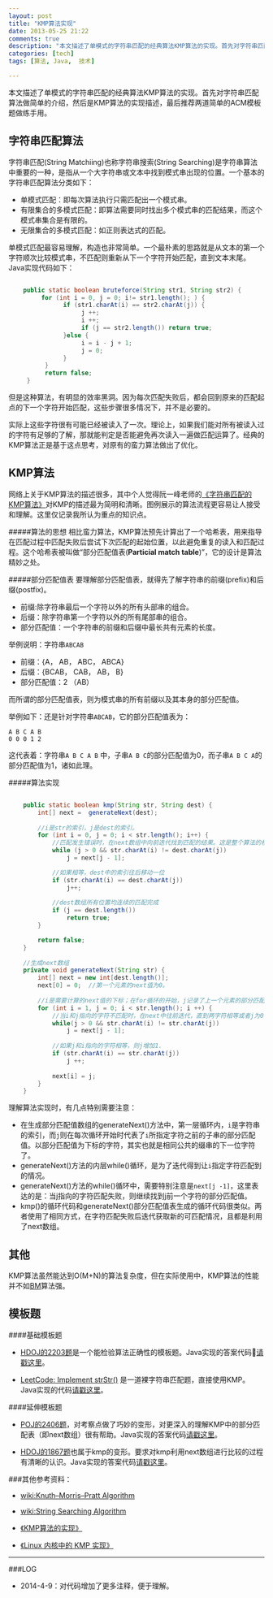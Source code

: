 ```yaml
---
layout: post
title: "KMP算法实现"
date: 2013-05-25 21:22
comments: true
description: "本文描述了单模式的字符串匹配的经典算法KMP算法的实现。首先对字符串匹配算法做简单的介绍，然后是KMP算法的实现描述，最后推荐三道简单的ACM模板题做kmp练手用，也可以加深对kmp细节过程的理解。"
categories: [tech] 
tags: [算法, Java,  技术]

---
```

本文描述了单模式的字符串匹配的经典算法KMP算法的实现。首先对字符串匹配算法做简单的介绍，然后是KMP算法的实现描述，最后推荐两道简单的ACM模板题做练手用。

字符串匹配算法
---

字符串匹配(String Matchiing)也称字符串搜索(String Searching)是字符串算法中重要的一种，是指从一个大字符串或文本中找到模式串出现的位置。一个基本的字符串匹配算法分类如下：

* 单模式匹配：即每次算法执行只需匹配出一个模式串。
* 有限集合的多模式匹配：即算法需要同时找出多个模式串的匹配结果，而这个模式串集合是有限的。
* 无限集合的多模式匹配：如正则表达式的匹配。

单模式匹配最容易理解，构造也非常简单。一个最朴素的思路就是从文本的第一个字符顺次比较模式串，不匹配则重新从下一个字符开始匹配，直到文本末尾。Java实现代码如下：

``` java

	public static boolean bruteforce(String str1, String str2) {
         for (int i = 0, j = 0; i!= str1.length(); ) {
               if (str1.charAt(i) == str2.charAt(j)) {
                    j ++;
                    i ++;
                    if (j == str2.length()) return true;
               }else {         
                    i = i - j + 1;
                    j = 0;                        
               }
          }
          return false;
     }

```

但是这种算法，有明显的效率黑洞。因为每次匹配失败后，都会回到原来的匹配起点的下一个字符开始匹配，这些步骤很多情况下，并不是必要的。

实际上这些字符很有可能已经被读入了一次。理论上，如果我们能对所有被读入过的字符有足够的了解，那就能判定是否能避免再次读入一遍做匹配运算了。经典的KMP算法正是基于这点思考，对原有的蛮力算法做出了优化。


KMP算法
---

网络上关于KMP算法的描述很多，其中个人觉得阮一峰老师的[《字符串匹配的KMP算法》](http://www.ruanyifeng.com/blog/2013/05/Knuth%E2%80%93Morris%E2%80%93Pratt_algorithm.html)对KMP的描述最为简明和清晰。图例展示的算法流程更容易让人接受和理解。这里仅记录我所认为重点的知识点。

#####算法的思想
相比蛮力算法，KMP算法预先计算出了一个哈希表，用来指导在匹配过程中匹配失败后尝试下次匹配的起始位置，以此避免重复的读入和匹配过程。这个哈希表被叫做“部分匹配值表(**Particial match table**)”，它的设计是算法精妙之处。

#####部分匹配值表
要理解部分匹配值表，就得先了解字符串的前缀(prefix)和后缀(postfix)。

* 前缀:除字符串最后一个字符以外的所有头部串的组合。
* 后缀：除字符串第一个字符以外的所有尾部串的组合。
* 部分匹配值：一个字符串的前缀和后缀中最长共有元素的长度。

举例说明：字符串`ABCAB`

* 前缀：{A， AB， ABC， ABCA}
* 后缀：{BCAB， CAB， AB， B}
* 部分匹配值：2 （AB）

而所谓的部分匹配值表，则为模式串的所有前缀以及其本身的部分匹配值。

举例如下：还是针对字符串`ABCAB`，它的部分匹配值表为：

```
A B C A B
0 0 0 1 2
```

这代表着：字符串`A B C A B` 中，子串`A B C`的部分匹配值为0，而子串`A B C A`的部分匹配值为1，诸如此理。

#####算法实现


``` java

	public static boolean kmp(String str, String dest) {
		int[] next =  generateNext(dest);
		
		//i是str的索引，j是dest的索引。
		for (int i = 0, j = 0; i < str.length(); i++) {
			//匹配发生错误时，在next数组中向前迭代找到匹配的结果。这是整个算法的核心位置！
			while (j > 0 && str.charAt(i) != dest.charAt(j))
				j = next[j - 1];

			//如果相等，dest中的索引往后移动一位
			if (str.charAt(i) == dest.charAt(j))
				j++;
			
			//dest数组所有位置均连续的匹配完成
			if (j == dest.length())
				return true;
		}

		return false;
	}
	
	//生成next数组
	private void generateNext(String str) {
		int[] next = new int[dest.length()];
        next[0] = 0;  //第一个元素的next值为0。
        
        //i是需要计算的next值的下标；在for循环的开始，j记录了上一个元素的部分匹配值，即前缀串中公共部分的最后一位字符的下标。
        for (int i = 1, j = 0; i < str.length(); i ++) {
        	//当i和j指向的字符不匹配时，在next中往前迭代，直到两字符相等或者j为0.
            while(j > 0 && str.charAt(i) != str.charAt(j)) 
                j = next[j - 1];
            
            //如果j和i指向的字符相等，则j增加1.
            if (str.charAt(i) == str.charAt(j))
                j ++;
                
            next[i] = j;
        }
    }

```

理解算法实现时，有几点特别需要注意：

* 在生成部分匹配值数组的generateNext()方法中，第一层循环内，`i`是字符串的索引，而`j`则在每次循环开始时代表了`i`所指定字符之前的子串的部分匹配值。以部分匹配值为下标的字符，其实也就是相同公共的缀串的下一位字符了。
* generateNext()方法的内层while()循环，是为了迭代得到让`i`指定字符匹配到的情况。
* generateNext()方法的while()循环中，需要特别注意是`next[j -1]`，这里表达的是：当j指向的字符匹配失败，则继续找到j前一个字符的部分匹配值。
* kmp()的循环代码和generateNext()部分匹配值表生成的循环代码很类似。两者使用了相同方式，在字符匹配失败后迭代获取新的可匹配情况，且都是利用了next数组。



其他
---

KMP算法虽然能达到O(M+N)的算法复杂度，但在实际使用中，KMP算法的性能并不如[BM](http://www.ruanyifeng.com/blog/2013/05/boyer-moore_string_search_algorithm.html)算法强。


模板题
---

####基础模板题
* [HDOJ的2203题](http://acm.hdu.edu.cn/showproblem.php?pid=2203)是一个能检验算法正确性的模板题。Java实现的答案代码[请戳这里](https://github.com/biaobiaoqi/CPractice/tree/master/HDOJ/HDOJ2203.java)。

* [LeetCode: Implement strStr()](http://oj.leetcode.com/problems/implement-strstr/) 是一道裸字符串匹配题，直接使用KMP。Java实现的代码[请戳这里](https://github.com/biaobiaoqi/biaobiaoqiCode/blob/master/src/biaobiaoqi/algorithm/oj/leetcode/Implement%20strStr())。

####延伸模板题

* [POJ的2406题](http://poj.org/problem?id=2406)，对考察点做了巧妙的变形，对更深入的理解KMP中的部分匹配表（即next数组）很有帮助。Java实现的答案代码[请戳这里](https://github.com/biaobiaoqi/CPractice/tree/master/POJ/POJ2406.java)。

* [HDOJ的1867题](http://acm.hdu.edu.cn/showproblem.php?pid=1867)也属于kmp的变形。要求对kmp利用next数组进行比较的过程有清晰的认识。Java实现的答案代码[请戳这里](https://github.com/biaobiaoqi/CPractice/tree/master/HDOJ/HDOJ1867.java)。



###其他参考资料：

* [wiki:Knuth–Morris–Pratt Algorithm](http://en.wikipedia.org/wiki/Knuth%E2%80%93Morris%E2%80%93Pratt_algorithm)

* [wiki:String Searching Algorithm](http://en.wikipedia.org/wiki/String_searching_algorithm)

* [《KMP算法的实现》](http://www.cppblog.com/converse/archive/2006/07/05/9447.html)

* [《Linux 内核中的 KMP 实现》](http://wangcong.org/blog/archives/2090)

----------
###LOG

* 2014-4-9：对代码增加了更多注释，便于理解。
